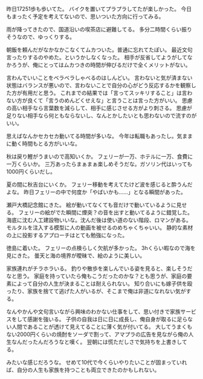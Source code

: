 昨日17251歩も歩いてた。
バイクを置いてプラプラしてたが楽しかった。
今日もまったく予定を考えてないので、思いついた方向に行ってみる。

雨が降ってきたので、国道沿いの喫茶店に避難してる。
多分二時間くらい振りそうなので、ゆっくりする。

朝飯を頼んだがなかなかこなくてムカついた。普通に忘れてたぽい。
最近文句言ったりするのやめた。というかしなくなった。
相手が反省してようがしてなかろうが、俺にとってはムカつきの時間が伸びるだけで全くメリットがない。

言わんでいいことをベラベラしゃべるのはしんどい。
言わないと気が済まない状態はバランスが悪いので、言わないことで自分の心がどう反応するかを観察した方が有用だと思う。
これまでの結果では「言ってスッキリすること」は言わない方が良くて「言うのめんどくせえな」と言うことは言った方がいい。
思慮の高い相手なら言葉数を減らして、相手に感じさせる方がより刺さる。
思慮が足りない相手なら何ともならないし、なんとかしたいとも思わないので流すのがいい。

思えばなんかセカセカ動いてる時間が多いな。
今年は転職もあったし。気ままに動く時間もとる方がいいな。

秋は戻り鰹がうまいので高知いくか。
フェリーが一万、ホテルに一万、食費に一万くらいか。
三万あったらまぁまぁ楽しめそうだな。ガソリン代はいっても1000円くらいだし。

夏の間に秋吉台にいくか。
フェリー移動を考えてたけど波を感じると酔うんだよな。
昨日フェリーの中で何度か「やばいかも……」となる瞬間があった。

瀬戸大橋記念館にきた。
絵が動いてなくても音だけで動いているように見せる。
フェリーの絵がでた瞬間に煙突？の音を出すと動いてるように錯覚した。
海底に沈む人工建設物いいな。沈んだ後は使い道のない階段、ロマンがある。
モルタルを注入する模型に人の動画を被せるのめちゃくちゃいい。
静的な素材の上に投影するアプローチはとても勉強になった。

徳島に着いた。
フェリーの点検らしく欠航が多かった。
3hくらい暇なので海を見にきた。
曇天と海の境界が曖昧で、絵のように美しい。

家族連れがチラホラいる。
釣りや散歩を楽しんでいる姿を見ると、楽しそうだなと思う。
家庭を持っていたら俺もこうだったのかな？とも思うが、家庭の要素によって自分の人生が決まることは耐えられない。
知り合いにも嫁子供を殴ったり、家族を捨てて逃げた人がいるが、そこまで俺は非道になれない気がする。

なんやかんや文句言いながら興味のわかない仕事をして、思い付きで家族サービスをして感謝を強いる。
子供の自我は日に日に成長し、俺自身が取るに足らない人間であることが透けて見えてることに薄く気が付いてる。
大してうまくもない2000円くらいの焼酎をソーダで割って、アマプラの広告を見ながら俺の人生なんだったんだろうなと嘆く。
翌朝には慌ただしさで気持ちを上書きしてる。

みたいな感じだろうな。
せめて10代で今くらいやりたいことが固まっていれば、自分の人生も家族を持つことも両立できたのかもしれない。